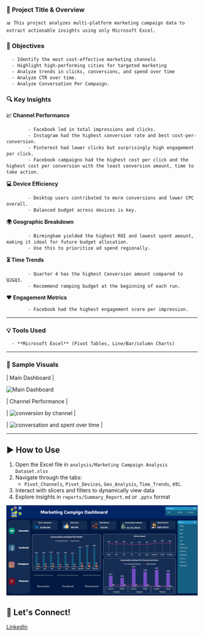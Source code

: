 ### 📌 Project Title & Overview

    📊 This project analyzes multi-platform marketing campaign data to extract actionable insights using only Microsoft Excel.

### 🎯 Objectives

      - Identify the most cost-effective marketing channels
      - Highlight high-performing cities for targeted marketing
      - Analyze trends in clicks, conversions, and spend over time
      - Analyze CTR over time.
      - Analyze Conversation Per Campaign.
      
### 🔍 Key Insights

  **📈 Channel Performance**
   
            - Facebook led in total impressions and clicks.
            - Instagram had the highest conversion rate and best cost-per-conversion.
            - Pinterest had lower clicks but surprisingly high engagement per click.
            - Facebook campaigns had the highest cost per click and the highest cost per conversion with the least conversion amount, time to take action.

   **💻 Device Efficiency**
   
            - Desktop users contributed to more conversions and lower CPC overall.
            - Balanced budget across devices is key.

   **🌍 Geographic Breakdown**
   
            - Birmingham yielded the highest ROI and lowest spent amount, making it ideal for future budget allocation.
            - Use this to prioritize ad spend regionally.

   **⏳ Time Trends**
   
            - Quarter 4 has the highest Conversion amount compared to Q2&Q3.
            - Recommend ramping budget at the beginning of each run.

   **❤️ Engagement Metrics**
   
            - Facebook had the highest engagement score per impression.

---

### 💡 Tools Used

      - **Microsoft Excel** (Pivot Tables, Line/Bar/column Charts)

---

### 📸 Sample Visuals

| Main Dashboard | 

![Main Dashboard](https://github.com/Ahmed-Issa-hub/Marketing-Campaign-Analysis/blob/main/Screeshots/Main%20Dashboard.png?raw=true)

| Channel Performance | 

| ![conversion by channel](https://github.com/Ahmed-Issa-hub/Marketing-Campaign-Analysis/blob/main/Screeshots/conversion%20by%20channel.png?raw=true) | 

| ![conversation and spent over time](https://github.com/Ahmed-Issa-hub/Marketing-Campaign-Analysis/blob/main/Screeshots/conversation%20and%20spent%20over%20time.png?raw=true) | 

---

## ▶️ How to Use

1. Open the Excel file in `analysis/Marketing Campaign Analysis Dataset.xlsx`
2. Navigate through the tabs:
   - `Pivot_Channels`, `Pivot_Devices`, `Geo_Analysis`, `Time_Trends`, etc.
3. Interact with slicers and filters to dynamically view data
4. Explore insights in `reports/Summary_Report.md` or `.pptx` format




![image alt](https://github.com/Ahmed-Issa-hub/Excel-Marketing-Dashboard/blob/main/Data/Main%20Dashboard.png?raw=true)




## 👤 Let's Connect!

[LinkedIn](https://www.linkedin.com/in/ahmed-eissa-837691a1/) 
